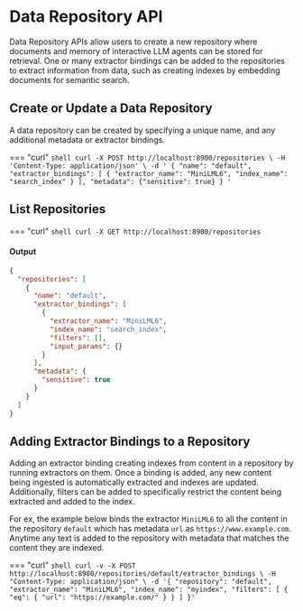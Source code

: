 # Data Repository API

Data Repository APIs allow users to create a new repository where documents and memory of interactive LLM agents can be stored for retrieval. One or many extractor bindings can be added to the repositories to extract information from data, such as creating indexes by embedding documents for semantic search. 


## Create or Update a Data Repository
A data repository can be created by specifying a unique name, and any additional metadata or extractor bindings.

=== "curl"
    ``` shell
    curl -X POST http://localhost:8900/repositories \
    -H 'Content-Type: application/json' \
    -d '
        {
          "name": "default",
          "extractor_bindings": [
            {
              "extractor_name": "MiniLML6",
              "index_name": "search_index"
            }
          ],
          "metadata": {"sensitive": true}
        }
    '
    ```

## List Repositories
=== "curl"
    ``` shell
    curl -X GET http://localhost:8900/repositories
    ```

#### Output
``` json
{
  "repositories": [
    {
      "name": "default",
      "extractor_bindings": [
        {
          "extractor_name": "MiniLML6",
          "index_name": "search_index",
          "filters": [],
          "input_params": {}
        }
      ],
      "metadata": {
        "sensitive": true
      }
    }
  ]
}
```

## Adding Extractor Bindings to a Repository
Adding an extractor binding creating indexes from content in a repository by running extractors on them. Once a binding is added, any new content being ingested is automatically extracted and indexes are updated. Additionally, filters can be added to specifically restrict the content being extracted and added to the index.

For ex, the example below binds the extractor `MiniLML6` to all the content in the repository `default` which has metadata `url` as `https://www.example.com`. Anytime any text is added to the repository with metadata that matches the content they are indexed.

=== "curl"
    ``` shell
    curl -v -X POST http://localhost:8900/repositories/default/extractor_bindings \
    -H "Content-Type: application/json" \
    -d '{
            "repository": "default",
            "extractor_name": "MiniLML6",
            "index_name": "myindex",
            "filters": [
                {
                    "eq": {
                        "url": "https://example.com/"
                    }
                }
            ]
        }'
    ```
